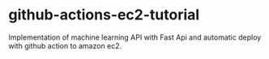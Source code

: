 # github-actions-ec2-tutorial
Implementation of machine learning API with Fast Api and automatic deploy with github action to amazon ec2. 

